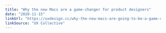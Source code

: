 ```yaml
---
title: "Why the new Macs are a game-changer for product designers"
date: "2020-11-15"
linkUrl: "https://uxdesign.cc/why-the-new-macs-are-going-to-be-a-game-changer-for-product-designers-e9d409f8b6e3/?ref=rogerwong.me"
linkSource: "UX Collective"
---
```



